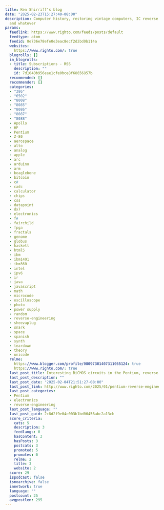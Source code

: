 ```yaml
---
title: Ken Shirriff's blog
date: "2025-02-23T15:27:40-08:00"
description: Computer history, restoring vintage computers, IC reverse engineering,
  and whatever
params:
  feedlink: https://www.righto.com/feeds/posts/default
  feedtype: atom
  feedid: 0e736e78efe0e3eac8ecf2d2bd0b114a
  websites:
    https://www.righto.com/: true
  blogrolls: []
  in_blogrolls:
  - title: Subscriptions - RSS
    description: ""
    id: 7d1048b956eae1cfe0bce8f68656857b
  recommended: []
  recommender: []
  categories:
  - "386"
  - "6502"
  - "8008"
  - "8085"
  - "8086"
  - "8087"
  - "8088"
  - Apollo
  - HP
  - Pentium
  - Z-80
  - aerospace
  - alto
  - analog
  - apple
  - arc
  - arduino
  - arm
  - beaglebone
  - bitcoin
  - c#
  - cadc
  - calculator
  - chips
  - css
  - datapoint
  - dx7
  - electronics
  - f#
  - fairchild
  - fpga
  - fractals
  - genome
  - globus
  - haskell
  - html5
  - ibm
  - ibm1401
  - ibm360
  - intel
  - ipv6
  - ir
  - java
  - javascript
  - math
  - microcode
  - oscilloscope
  - photo
  - power supply
  - random
  - reverse-engineering
  - sheevaplug
  - snark
  - space
  - spanish
  - synth
  - teardown
  - theory
  - unicode
  relme:
    https://www.blogger.com/profile/08097301407311055124: true
    https://www.righto.com/: true
  last_post_title: Interesting BiCMOS circuits in the Pentium, reverse-engineered
  last_post_description: ""
  last_post_date: "2025-02-04T21:51:27-08:00"
  last_post_link: http://www.righto.com/2025/01/pentium-reverse-engineering-bicmos.html
  last_post_categories:
  - Pentium
  - electronics
  - reverse-engineering
  last_post_language: ""
  last_post_guid: 2c8d2f9e04c003b1bd06456abc2a13cb
  score_criteria:
    cats: 5
    description: 3
    feedlangs: 0
    hasContent: 3
    hasPosts: 3
    postcats: 3
    promoted: 5
    promotes: 0
    relme: 2
    title: 3
    website: 2
  score: 29
  ispodcast: false
  isnoarchive: false
  innetwork: true
  language: ""
  postcount: 25
  avgpostlen: 295
---
```

